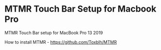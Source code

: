 # MTMR Touch Bar Setup for Macbook Pro
MTMR Touch Bar setup for MacBook Pro 13 2019

How to install MTMR - https://github.com/Toxblh/MTMR

